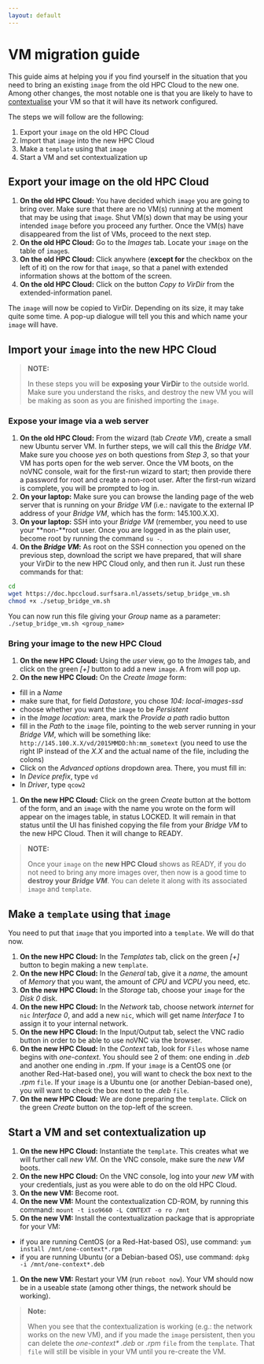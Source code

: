 ```yaml
---
layout: default
---
```

# VM migration guide

This guide aims at helping you if you find yourself in the situation that you need to bring an existing `image` from the old HPC Cloud to the new one. Among other changes, the most notable one is that you are likely to have to [contextualise](contextualization) your VM so that it will have its network configured.

The steps we will follow are the following:
1. Export your `image` on the old HPC Cloud
1. Import that `image` into the new HPC Cloud
1. Make a `template` using that `image`
1. Start a VM and set contextualization up

## Export your image on the old HPC Cloud

1. **On the old HPC Cloud:** You have decided which `image` you are going to bring over. Make sure that there are no VM(s) running at the moment that may be using that `image`. Shut VM(s) down that may be using your intended `image` before you proceed any further. Once the VM(s) have disappeared from the list of VMs, proceed to the next step.
1. **On the old HPC Cloud:** Go to the _Images_ tab. Locate your `image` on the table of `image`s.
1. **On the old HPC Cloud:** Click anywhere (**except for** the checkbox on the left of it) on the row for that `image`, so that a panel with extended information shows at the bottom of the screen.
1. **On the old HPC Cloud:** Click on the button _Copy to VirDir_ from the extended-information panel.

The `image` will now be copied to VirDir. Depending on its size, it may take quite some time. A pop-up dialogue will tell you this and which name your `image` will have.

## Import your `image` into the new HPC Cloud

>**NOTE:**
>
>In these steps you will be **exposing your VirDir** to the outside world. Make sure you understand the risks, and destroy the new VM you will be making as soon as you are finished importing the `image`.

### Expose your image via a web server
1. **On the old HPC Cloud:** From the wizard (tab _Create VM_), create a small new Ubuntu server VM. In further steps, we will call this the _Bridge VM_. Make sure you choose _yes_ on both questions from _Step 3_, so that your VM has ports open for the web server. Once the VM boots, on the noVNC console, wait for the first-run wizard to start; then provide there a password for root and create a non-root user. After the first-run wizard is complete, you will be prompted to log in.
1. **On your laptop:** Make sure you can browse the landing page of the web server that is running on your _Bridge VM_ (i.e.: navigate to the external IP address of your _Bridge VM_, which has the form: 145.100.X.X).
1. **On your laptop:** SSH into your _Bridge VM_ (remember, you need to use your **non-**root user. Once you are logged in as the plain user, become root by running the command `su -`.
1. **On the _Bridge VM_:** As root on the SSH connection you opened on the previous step, download the script we have prepared, that will share your VirDir to the new HPC Cloud only, and then run it. Just run these commands for that:

```sh
cd
wget https://doc.hpccloud.surfsara.nl/assets/setup_bridge_vm.sh
chmod +x ./setup_bridge_vm.sh
```

You can now run this file giving your _Group_ name as a parameter: `./setup_bridge_vm.sh <group_name>`

### Bring your image to the new HPC Cloud
1. **On the new HPC Cloud:** Using the _user_ view, go to the _Images_ tab, and click on the green _[+]_ button to add a new `image`. A from will pop up.
1. **On the new HPC Cloud:** On the _Create Image_ form:
 * fill in a _Name_
 * make sure that, for field _Datastore_, you chose _104: local-images-ssd_
 * choose whether you want the `image` to be _Persistent_
 * in the _Image location:_ area, mark the _Provide a path_ radio button
 * fill in the _Path_ to the `image` file, pointing to the web server running in your _Bridge VM_, which will be something like: `http://145.100.X.X/vd/2015MMDD:hh:mm_sometext` (you need to use the right IP instead of the _X.X_ and the actual name of the file, including the colons)
 * Click on the _Advanced options_ dropdown area. There, you must fill in:
  * In _Device prefix_, type `vd`
  * In _Driver_, type `qcow2`
1. **On the new HPC Cloud:** Click on the green _Create_ button at the bottom of the form, and an `image` with the name you wrote on the form will appear on the images table, in status LOCKED. It will remain in that status until the UI has finished copying the file from your _Bridge VM_ to the new HPC Cloud. Then it will change to READY.

>**NOTE:**
>
>Once your `image` on the **new HPC Cloud** shows as READY, if you do not need to bring any more images over, then now is a good time to **destroy your _Bridge VM_**. You can delete it along with its associated `image` and `template`.

## Make a `template` using that `image`

You need to put that `image` that you imported into a `template`. We will do that now.

1. **On the new HPC Cloud:** In the _Templates_ tab, click on the green _[+]_ button to begin making a new `template`.
1. **On the new HPC Cloud:** In the _General_ tab, give it a _name_, the amount of _Memory_ that you want, the amount of _CPU_ and _VCPU_ you need, etc.
1. **On the new HPC Cloud:** In the _Storage_ tab, choose your `image` for the _Disk 0_ disk.
1. **On the new HPC Cloud:** In the _Network_ tab, choose network _internet_ for `nic` _Interface 0_, and add a new `nic`, which will get name _Interface 1_ to assign it to your internal network.
1. **On the new HPC Cloud:** In the Input/Output tab, select the VNC radio button in order to be able to use noVNC via the browser.
1. **On the new HPC Cloud:** In the _Context_ tab, look for `Files` whose name begins with _one-context_. You should see 2 of them: one ending in _.deb_ and another one ending in _.rpm_. If your `image` is a CentOS one (or another Red-Hat-based one), you will want to check the box next to the _.rpm_ `file`. If your `image` is a Ubuntu one (or another Debian-based one), you will want to check the box next to the _.deb_ `file`.
1. **On the new HPC Cloud:** We are done preparing the `template`. Click on the green _Create_ button on the top-left of the screen.

## Start a VM and set contextualization up

1. **On the new HPC Cloud:** Instantiate the `template`. This creates what we will further call _new VM_. On the VNC console, make sure the _new VM_ boots.
1. **On the new HPC Cloud:** On the VNC console, log into your _new VM_ with your credentials, just as you were able to do on the old HPC Cloud. 
1. **On the new VM:** Become root.
1. **On the new VM:** Mount the contextualization CD-ROM, by running this command: `mount -t iso9660 -L CONTEXT -o ro /mnt`
1. **On the new VM:** Install the contextualization package that is appropriate for your VM:
 * if you are running CentOS (or a Red-Hat-based OS), use command: `yum install /mnt/one-context*.rpm`
 * if you are running Ubuntu (or a Debian-based OS), use command: `dpkg -i /mnt/one-context*.deb`
1. **On the new VM:** Restart your VM (run `reboot now`). Your VM should now be in a useable state (among other things, the network should be working).

>**Note:**
>
>When you see that the contextualization is working (e.g.: the network works on the new VM), and if you made the `image` persistent, then you can delete the _one-context*_ _.deb_ or _.rpm_ `file` from the `template`. That `file` will still be visible in your VM until you re-create the VM.
